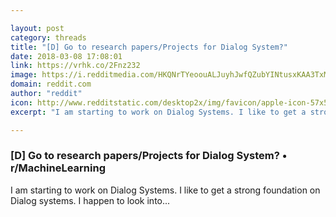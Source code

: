 ```yaml
---

layout: post
category: threads
title: "[D] Go to research papers/Projects for Dialog System?"
date: 2018-03-08 17:08:01
link: https://vrhk.co/2Fnz232
image: https://i.redditmedia.com/HKQNrTYeoouALJuyhJwfQZubYINtusxKAA3TxMerjYE.jpg?w=320&s=cb42aeb61bbb5d5827b3abdb3108b0b9
domain: reddit.com
author: "reddit"
icon: http://www.redditstatic.com/desktop2x/img/favicon/apple-icon-57x57.png
excerpt: "I am starting to work on Dialog Systems. I like to get a strong foundation on Dialog systems. I happen to look into..."

---
```


### [D] Go to research papers/Projects for Dialog System? • r/MachineLearning

I am starting to work on Dialog Systems. I like to get a strong foundation on Dialog systems. I happen to look into...
